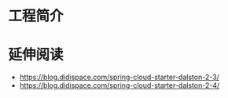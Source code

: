 # 工程简介

# 延伸阅读
*   https://blog.didispace.com/spring-cloud-starter-dalston-2-3/
*   https://blog.didispace.com/spring-cloud-starter-dalston-2-4/

